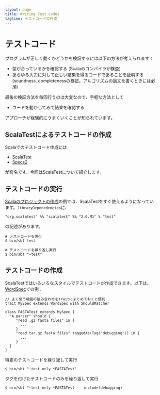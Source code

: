 ```yaml
---
layout: page
title: Writing Test Codes
tagline: テストコードの作成
---
```


# テストコード

プログラムが正しく動くかどうかを検証するには以下の方法が考えられます：

* 型が合っているかを確認する (Scalaのコンパイラが検査)
* あらゆる入力に対して正しい結果を得るコードであることを証明する (soundness, completenessの検証。アルゴリズムの論文を書くときには必須)

最後の検証方法を毎回行うのは大変なので、手軽な方法として

* コードを動かしてみて結果を確認する

アプローチが経験的にうまくいくことが知られています。

## ScalaTestによるテストコードの作成

Scalaでのテストコード作成には

 * [ScalaTest](http://www.scalatest.org/)
 * [Specs2](http://etorreborre.github.com/specs2/)
 
が有名です。今回はScalaTestについて紹介します。


## テストコードの実行

[Scalaのプロジェクトの作成](lessons/min-project.html)の例では、ScalaTestをすぐ使えるようになっています。```libraryDepenedencies```に、
	
    "org.scalatest" %% "scalatest" %% "2.0.M1" % "test"

の記述があります。


	# テストコードを実行
	$ bin/sbt test

	# テストコードを繰り返し実行
	$ bin/sbt "~test"
	
## テストコードの作成

ScalaTestではいろいろなスタイルでテストコードが作成できます。以下は、[WordSpec](http://www.scalatest.org/scaladoc/1.8/#org.scalatest.WordSpec)での例：

	// よく使う機能の組み合わせをtraitにまとめておくと便利
	trait MySpec extends WordSpec with ShouldMatcher
	
	class FASTATest extends MySpec {
	  "A parser" should {
		 "read .gz fasta files" in {
		   ...
		 }
	     "read tar.gz fasta files" taggedAs(Tag("debugging")) in {
	       ...
	     }
	  }
	}

特定のテストコードを繰り返して実行

    $ bin/sbt "~test-only *FASTATest"
	
タグを付けたテストコードのみを繰り返して実行

	$ bin/sbt "~test-only *FASTATest -- include(debugging)
	
	
	
